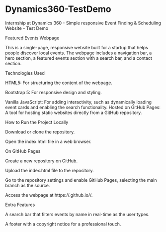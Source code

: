 # Dynamics360-TestDemo
Internship at Dynamics 360 - Simple responsive Event Finding &amp; Scheduling Website - Test Demo

Featured Events Webpage

This is a single-page, responsive website built for a startup that helps people discover local events. The webpage includes a navigation bar, a hero section, a featured events section with a search bar, and a contact section.

Technologies Used

HTML5: For structuring the content of the webpage.

Bootstrap 5: For responsive design and styling.

Vanilla JavaScript: For adding interactivity, such as dynamically loading event cards and enabling the search functionality.
Hosted on GitHub Pages: A tool for hosting static websites directly from a GitHub repository.

How to Run the Project Locally

Download or clone the repository.

Open the index.html file in a web browser.

On GitHub Pages

Create a new repository on GitHub.

Upload the index.html file to the repository.

Go to the repository settings and enable GitHub Pages, selecting the main branch as the source.

Access the webpage at https://<your-username>.github.io/<repository-name>/.

Extra Features

A search bar that filters events by name in real-time as the user types.

A footer with a copyright notice for a professional touch.
